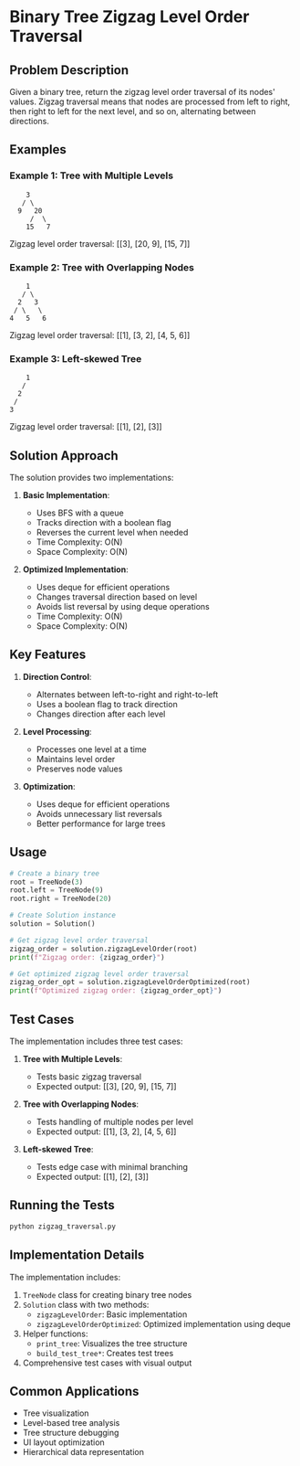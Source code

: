 # Binary Tree Zigzag Level Order Traversal

## Problem Description
Given a binary tree, return the zigzag level order traversal of its nodes' values. Zigzag traversal means that nodes are processed from left to right, then right to left for the next level, and so on, alternating between directions.

## Examples

### Example 1: Tree with Multiple Levels
```
    3
   / \
  9   20
     /  \
    15   7
```
Zigzag level order traversal: [[3], [20, 9], [15, 7]]

### Example 2: Tree with Overlapping Nodes
```
    1
   / \
  2   3
 / \   \
4   5   6
```
Zigzag level order traversal: [[1], [3, 2], [4, 5, 6]]

### Example 3: Left-skewed Tree
```
    1
   /
  2
 /
3
```
Zigzag level order traversal: [[1], [2], [3]]

## Solution Approach
The solution provides two implementations:

1. **Basic Implementation**:
   - Uses BFS with a queue
   - Tracks direction with a boolean flag
   - Reverses the current level when needed
   - Time Complexity: O(N)
   - Space Complexity: O(N)

2. **Optimized Implementation**:
   - Uses deque for efficient operations
   - Changes traversal direction based on level
   - Avoids list reversal by using deque operations
   - Time Complexity: O(N)
   - Space Complexity: O(N)

## Key Features
1. **Direction Control**:
   - Alternates between left-to-right and right-to-left
   - Uses a boolean flag to track direction
   - Changes direction after each level

2. **Level Processing**:
   - Processes one level at a time
   - Maintains level order
   - Preserves node values

3. **Optimization**:
   - Uses deque for efficient operations
   - Avoids unnecessary list reversals
   - Better performance for large trees

## Usage
```python
# Create a binary tree
root = TreeNode(3)
root.left = TreeNode(9)
root.right = TreeNode(20)

# Create Solution instance
solution = Solution()

# Get zigzag level order traversal
zigzag_order = solution.zigzagLevelOrder(root)
print(f"Zigzag order: {zigzag_order}")

# Get optimized zigzag level order traversal
zigzag_order_opt = solution.zigzagLevelOrderOptimized(root)
print(f"Optimized zigzag order: {zigzag_order_opt}")
```

## Test Cases
The implementation includes three test cases:

1. **Tree with Multiple Levels**:
   - Tests basic zigzag traversal
   - Expected output: [[3], [20, 9], [15, 7]]

2. **Tree with Overlapping Nodes**:
   - Tests handling of multiple nodes per level
   - Expected output: [[1], [3, 2], [4, 5, 6]]

3. **Left-skewed Tree**:
   - Tests edge case with minimal branching
   - Expected output: [[1], [2], [3]]

## Running the Tests
```bash
python zigzag_traversal.py
```

## Implementation Details
The implementation includes:
1. `TreeNode` class for creating binary tree nodes
2. `Solution` class with two methods:
   - `zigzagLevelOrder`: Basic implementation
   - `zigzagLevelOrderOptimized`: Optimized implementation using deque
3. Helper functions:
   - `print_tree`: Visualizes the tree structure
   - `build_test_tree*`: Creates test trees
4. Comprehensive test cases with visual output

## Common Applications
- Tree visualization
- Level-based tree analysis
- Tree structure debugging
- UI layout optimization
- Hierarchical data representation 